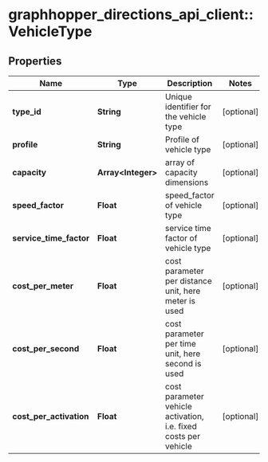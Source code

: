 # graphhopper_directions_api_client::VehicleType

## Properties
Name | Type | Description | Notes
------------ | ------------- | ------------- | -------------
**type_id** | **String** | Unique identifier for the vehicle type | [optional] 
**profile** | **String** | Profile of vehicle type | [optional] 
**capacity** | **Array&lt;Integer&gt;** | array of capacity dimensions | [optional] 
**speed_factor** | **Float** | speed_factor of vehicle type | [optional] 
**service_time_factor** | **Float** | service time factor of vehicle type | [optional] 
**cost_per_meter** | **Float** | cost parameter per distance unit, here meter is used | [optional] 
**cost_per_second** | **Float** | cost parameter per time unit, here second is used | [optional] 
**cost_per_activation** | **Float** | cost parameter vehicle activation, i.e. fixed costs per vehicle | [optional] 


